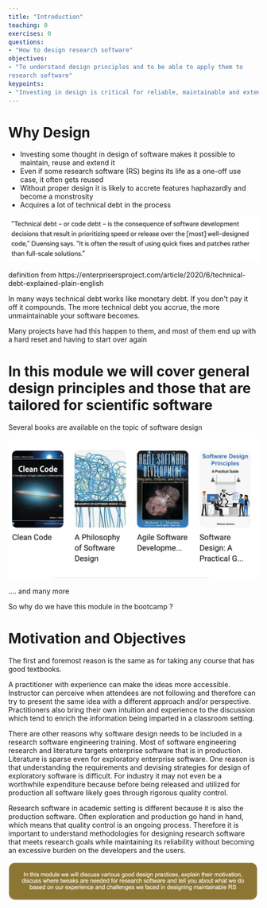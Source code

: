 ```yaml
---
title: "Introduction"
teaching: 0
exercises: 0
questions:
- "How to design research software"
objectives:
- "To understand design principles and to be able to apply them to
research software"
keypoints:
- "Investing in design is critical for reliable, maintainable and extensible software"
---
```


# Why Design

* Investing some thought in design of software makes it possible to maintain\, reuse and extend it
* Even if some research software (RS) begins its life as a one\-off use case\, it often gets reused
* Without proper design it is likely to accrete features haphazardly and become a monstrosity
* Acquires a lot of technical debt in the process

![](img/techdebt.png)

definition from
https://enterprisersproject\.com/article/2020/6/technical\-debt\-explained\-plain\-english

In many ways technical debt works like monetary debt. If you don't pay
it off it compounds. The more technical debt you accrue, the more
unmaintainable your software becomes. 

Many projects have had this happen to them, and most of them end up
with a hard reset and having to start over again

#  In this module we will cover general design principles and those that are tailored for scientific software

Several books are available on the topic of software design

![](img/books.png)

…\. and many more

So why do we have this module in the bootcamp ?

# Motivation and Objectives

The first and foremost reason is the same as for taking any course
that has good textbooks.

A practitioner with experience can make the ideas more
accessible. Instructor can perceive when attendees are not following
and therefore can try to present the same idea with a different
approach and/or perspective. Practitioners also bring their own
intuition and experience to the discussion which tend to enrich the
information being imparted in a classroom setting.

There are other reasons why software design needs to be included in a
research software engineering training. Most of software engineering
research and literature targets enterprise software that is in
production. Literature is sparse even for exploratory enterprise
software. One reason is that understanding the requirements and
devising strategies for design of exploratory software is
difficult. For industry it may not even be a worthwhile expenditure
because before being released and utilized for production all software
likely goes through rigorous quality control. 

Research software in academic setting is different because it is also
the production software. Often exploration and production go hand in
hand, which means that quality control is an ongoing
process. Therefore it is important to understand methodologies for
designing research software that meets research goals while
maintaining its reliability without becoming an excessive burden on
the developers and the users.

![](img/emph.png)

